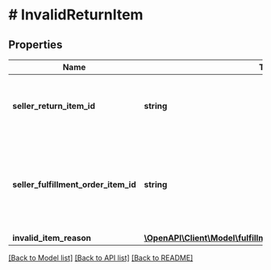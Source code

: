 # # InvalidReturnItem

## Properties

Name | Type | Description | Notes
------------ | ------------- | ------------- | -------------
**seller_return_item_id** | **string** | An identifier assigned by the seller to the return item. |
**seller_fulfillment_order_item_id** | **string** | The identifier assigned to the item by the seller when the fulfillment order was created. |
**invalid_item_reason** | [**\OpenAPI\Client\Model\fulfillmentOutbound\InvalidItemReason**](InvalidItemReason.md) |  |

[[Back to Model list]](../../README.md#models) [[Back to API list]](../../README.md#endpoints) [[Back to README]](../../README.md)
